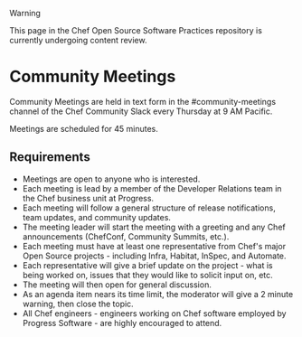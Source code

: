 > [!WARNING]
> This page in the Chef Open Source Software Practices repository is currently undergoing content review.

# Community Meetings

Community Meetings are held in text form in the #community-meetings channel of the Chef Community Slack every Thursday at 9 AM Pacific.

Meetings are scheduled for 45 minutes.

## Requirements

- Meetings are open to anyone who is interested.
- Each meeting is lead by a member of the Developer Relations team in the Chef business unit at Progress.
- Each meeting will follow a general structure of release notifications, team updates, and community updates.
- The meeting leader will start the meeting with a greeting and any Chef announcements (ChefConf, Community Summits, etc.).
- Each meeting must have at least one representative from Chef's major Open Source projects - including Infra, Habitat, InSpec, and Automate.
- Each representative will give a brief update on the project - what is being worked on, issues that they would like to solicit input on, etc.
- The meeting will then open for general discussion.
- As an agenda item nears its time limit, the moderator will give a 2 minute warning, then close the topic.
- All Chef engineers - engineers working on Chef software employed by Progress Software - are highly encouraged to attend.
